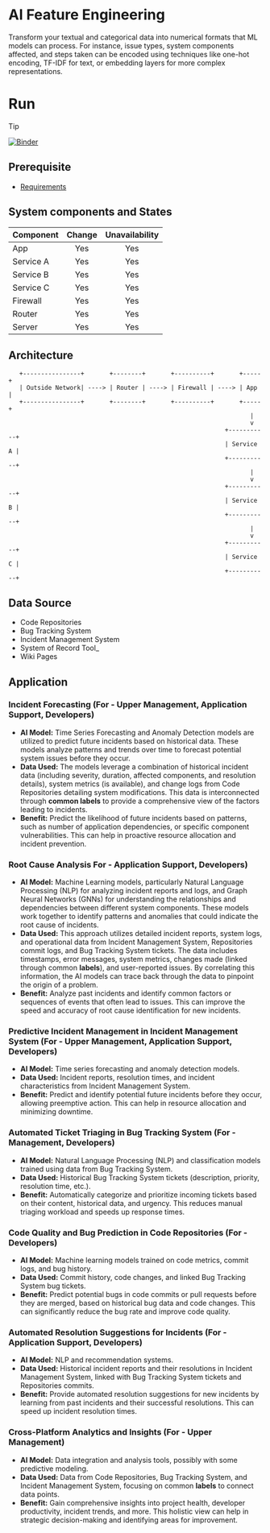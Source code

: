 # AI Feature Engineering #

Transform your textual and categorical data into numerical formats that ML models can process. For instance, issue types, system components affected, and steps taken can be encoded using techniques like one-hot encoding, TF-IDF for text, or embedding layers for more complex representations.

# Run

> [!TIP]
> [![Binder](https://mybinder.org/badge_logo.svg)](https://mybinder.org/v2/gh/wishcoder/ai_feature_engineering/HEAD)


## Prerequisite

* [Requirements](requirements.txt)


## System components and States

| Component   | Change | Unavailability |
|-------------|:------:|:--------------:|
| App         |   Yes  |       Yes      |
| Service A   |   Yes  |       Yes      |
| Service B   |   Yes  |       Yes      |
| Service C   |   Yes  |       Yes      |
| Firewall    |   Yes  |       Yes      |
| Router      |   Yes  |       Yes      |
| Server      |   Yes  |       Yes      |


## Architecture

```
   +----------------+       +--------+       +----------+       +-----+
   | Outside Network| ----> | Router | ----> | Firewall | ----> | App |
   +----------------+       +--------+       +----------+       +-----+
                                                                   |
                                                                   v
                                                            +-----------+
                                                            | Service A |
                                                            +-----------+
                                                                   |
                                                                   v
                                                            +-----------+
                                                            | Service B |
                                                            +-----------+
                                                                   |
                                                                   v
                                                            +-----------+
                                                            | Service C |
                                                            +-----------+
```

## Data Source

* Code Repositories
* Bug Tracking System
* Incident Management System
* System of Record Tool_
* Wiki Pages


## Application


### Incident Forecasting (For - Upper Management, Application Support, Developers)
* **AI Model:**  Time Series Forecasting and Anomaly Detection models are utilized to predict future incidents based on historical data. These models analyze patterns and trends over time to forecast potential system issues before they occur.
* **Data Used:** The models leverage a combination of historical incident data (including severity, duration, affected components, and resolution details), system metrics (is available), and change logs from Code Repositories detailing system modifications. This data is interconnected through **common labels** to provide a comprehensive view of the factors leading to incidents.
* **Benefit:** Predict the likelihood of future incidents based on patterns, such as number of application dependencies, or specific component vulnerabilities. This can help in proactive resource allocation and incident prevention.

### Root Cause Analysis For - Application Support, Developers)
* **AI Model:** Machine Learning models, particularly Natural Language Processing (NLP) for analyzing incident reports and logs, and Graph Neural Networks (GNNs) for understanding the relationships and dependencies between different system components. These models work together to identify patterns and anomalies that could indicate the root cause of incidents.  
* **Data Used:** This approach utilizes detailed incident reports, system logs, and operational data from Incident Management System, Repositories commit logs, and Bug Tracking System tickets. The data includes timestamps, error messages, system metrics, changes made (linked through common **labels**), and user-reported issues. By correlating this information, the AI models can trace back through the data to pinpoint the origin of a problem.
* **Benefit:** Analyze past incidents and identify common factors or sequences of events that often lead to issues. This can improve the speed and accuracy of root cause identification for new incidents.

### Predictive Incident Management in Incident Management System (For - Upper Management, Application Support, Developers)
* **AI Model:** Time series forecasting and anomaly detection models.
* **Data Used:** Incident reports, resolution times, and incident characteristics from Incident Management System.
* **Benefit:** Predict and identify potential future incidents before they occur, allowing preemptive action. This can help in resource allocation and minimizing downtime.

### Automated Ticket Triaging in Bug Tracking System (For - Management, Developers)
* **AI Model:** Natural Language Processing (NLP) and classification models trained using data from Bug Tracking System.
* **Data Used:** Historical Bug Tracking System tickets (description, priority, resolution time, etc.).
* **Benefit:** Automatically categorize and prioritize incoming tickets based on their content, historical data, and urgency. This reduces manual triaging workload and speeds up response times.

### Code Quality and Bug Prediction in Code Repositories (For - Developers)
* **AI Model:** Machine learning models trained on code metrics, commit logs, and bug history.
* **Data Used:** Commit history, code changes, and linked Bug Tracking System bug tickets.
* **Benefit:** Predict potential bugs in code commits or pull requests before they are merged, based on historical bug data and code changes. This can significantly reduce the bug rate and improve code quality.

### Automated Resolution Suggestions for Incidents (For - Application Support, Developers)
* **AI Model:** NLP and recommendation systems.
* **Data Used:** Historical incident reports and their resolutions in Incident Management System, linked with Bug Tracking System tickets and Repositories commits.
* **Benefit:** Provide automated resolution suggestions for new incidents by learning from past incidents and their successful resolutions. This can speed up incident resolution times.

### Cross-Platform Analytics and Insights (For - Upper Management)
* **AI Model:** Data integration and analysis tools, possibly with some predictive modeling.
* **Data Used:** Data from Code Repositories, Bug Tracking System, and Incident Management System, focusing on common **labels** to connect data points.
* **Benefit:** Gain comprehensive insights into project health, developer productivity, incident trends, and more. This holistic view can help in strategic decision-making and identifying areas for improvement.